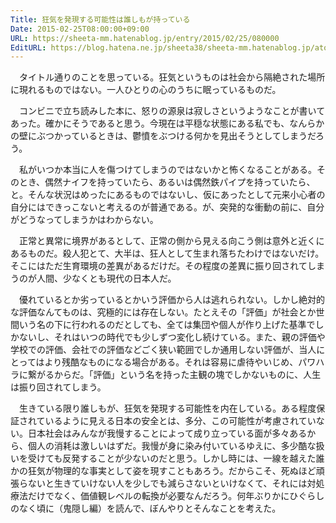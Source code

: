 ```yaml
---
Title: 狂気を発現する可能性は誰しもが持っている
Date: 2015-02-25T08:00:00+09:00
URL: https://sheeta-mm.hatenablog.jp/entry/2015/02/25/080000
EditURL: https://blog.hatena.ne.jp/sheeta38/sheeta-mm.hatenablog.jp/atom/entry/6653812171399745716
---
```


　タイトル通りのことを思っている。狂気というものは社会から隔絶された場所に現れるものではない。一人ひとりの心のうちに眠っているものだ。

　コンビニで立ち読みした本に、怒りの源泉は寂しさというようなことが書いてあった。確かにそうであると思う。今現在は平穏な状態にある私でも、なんらかの壁にぶつかっているときは、鬱憤をぶつける何かを見出そうとしてしまうだろう。

　私がいつか本当に人を傷つけてしまうのではないかと怖くなることがある。そのとき、偶然ナイフを持っていたら、あるいは偶然鉄パイプを持っていたら、と。そんな状況はめったにあるものではないし、仮にあったとして元来小心者の自分にはできっこないと考えるのが普通である。が、突発的な衝動の前に、自分がどうなってしまうかはわからない。

　正常と異常に境界があるとして、正常の側から見える向こう側は意外と近くにあるものだ。殺人犯とて、大半は、狂人として生まれ落ちたわけではないだけ。そこにはただ生育環境の差異があるだけだ。その程度の差異に振り回されてしまうのが人間、少なくとも現代の日本人だ。

　優れているとか劣っているとかいう評価から人は逃れられない。しかし絶対的な評価なんてものは、究極的には存在しない。たとえその「評価」が社会とか世間いう名の下に行われるのだとしても、全ては集団や個人が作り上げた基準でしかないし、それはいつの時代でも少しずつ変化し続けている。また、親の評価や学校での評価、会社での評価などごく狭い範囲でしか通用しない評価が、当人にとってはより残酷なものになる場合がある。それは容易に虐待やいじめ、パワハラに繋がるからだ。「評価」という名を持った主観の塊でしかないものに、人生は振り回されてしまう。

　生きている限り誰しもが、狂気を発現する可能性を内在している。ある程度保証されているように見える日本の安全とは、多分、この可能性が考慮されていない。日本社会はみんなが我慢することによって成り立っている面が多々あるから、個人の消耗は激しいはずだ。我慢が身に染み付いているゆえに、多少酷な扱いを受けても反発することが少ないのだと思う。しかし時には、一線を越えた誰かの狂気が物理的な事実として姿を現すこともあろう。だからこそ、死ぬほど頑張らないと生きていけない人を少しでも減らさないといけなくて、それには対処療法だけでなく、価値観レベルの転換が必要なんだろう。何年ぶりかにひぐらしのなく頃に（鬼隠し編）を読んで、ぼんやりとそんなことを考えた。
